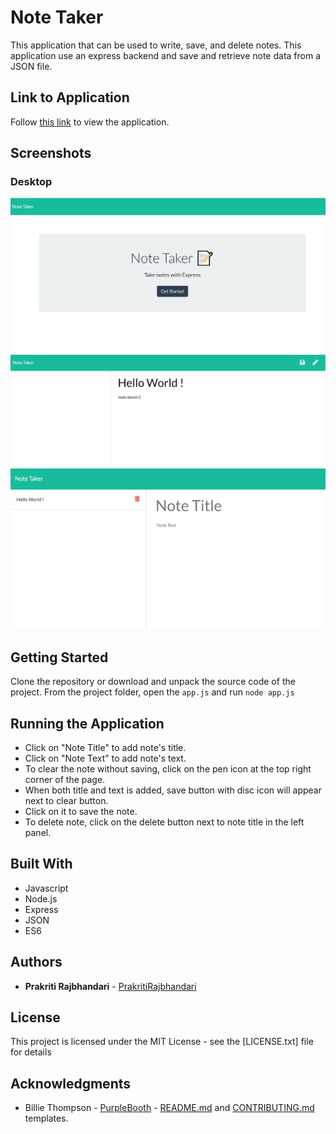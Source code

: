 # Note Taker

This application that can be used to write, save, and delete notes. This application use an express backend and save and retrieve note data from a JSON file.

## Link to Application

Follow [this link](https://note-taker-apps.herokuapp.com/) to view the application.

## Screenshots

### Desktop

<img src="./images/Take-notes.PNG" alt=" Note Taker screenshot"/>
<img src="./images/add-new.PNG" alt=" Note Taker screenshot"/>
<img src="./images/view-notes.PNG" alt=" Note Taker screenshot"/>

## Getting Started

Clone the repository or download and unpack the source code of the project. From the project folder, open the `app.js` and run `node app.js`

## Running the Application

- Click on "Note Title" to add note's title.
- Click on "Note Text" to add note's text.
- To clear the note without saving, click on the pen icon at the top right corner of the page.
- When both title and text is added, save button with disc icon will appear next to clear button.
- Click on it to save the note.
- To delete note, click on the delete button next to note title in the left panel.

## Built With

- Javascript
- Node.js
- Express
- JSON
- ES6

## Authors

- **Prakriti Rajbhandari** - [PrakritiRajbhandari](https://github.com/PrakritiRajbhandari)

## License

This project is licensed under the MIT License - see the [LICENSE.txt] file for details

## Acknowledgments

- Billie Thompson - [PurpleBooth](https://gist.github.com/PurpleBooth) - [README.md](https://gist.github.com/PurpleBooth/109311bb0361f32d87a2) and [CONTRIBUTING.md](https://gist.github.com/PurpleBooth/b24679402957c63ec426) templates.
